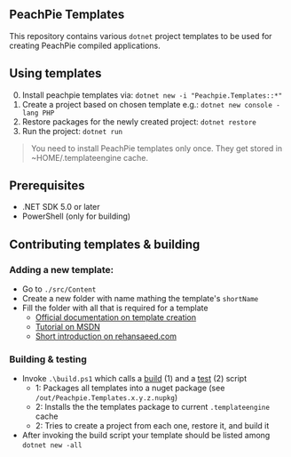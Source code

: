 ## PeachPie Templates

This repository contains various `dotnet` project templates to be used for creating PeachPie compiled applications.

## Using templates

0. Install peachpie templates via: `dotnet new -i "Peachpie.Templates::*"` 
1. Create a project based on chosen template e.g.: `dotnet new console -lang PHP`
2. Restore packages for the newly created project: `dotnet restore`
3. Run the project: `dotnet run`

> You need to install PeachPie templates only once. They get stored in ~HOME/.templateengine cache. 

## Prerequisites

- .NET SDK 5.0 or later
- PowerShell (only for building)

## Contributing templates & building

### Adding a new template:

- Go to `./src/Content`
- Create a new folder with name mathing the template's `shortName`
- Fill the folder with all that is required for a template 
    - [Official documentation on template creation](https://github.com/dotnet/templating/wiki/%22Runnable-Project%22-Templates)
    - [Tutorial on MSDN](https://blogs.msdn.microsoft.com/dotnet/2017/04/02/how-to-create-your-own-templates-for-dotnet-new/)
    - [Short introduction on rehansaeed.com](http://rehansaeed.com/custom-project-templates-using-dotnet-new/)

### Building & testing

- Invoke `.\build.ps1` which calls a [build](https://github.com/peachpiecompiler/peachpie-templates/tree/master/build/build.ps1) (1)  and a [test](https://github.com/peachpiecompiler/peachpie-templates/tree/master/tests/test.ps1) (2) script
  - 1: Packages all templates into a nuget package (see `/out/Peachpie.Templates.x.y.z.nupkg`)
  - 2: Installs the the templates package to current `.templateengine`  cache
  - 2: Tries to create a project from each one, restore it, and build it
- After invoking the build script your template should be listed among `dotnet new -all`

